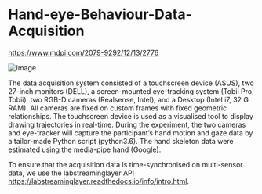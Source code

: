 # Hand-eye-Behaviour-Data-Acquisition

https://www.mdpi.com/2079-9292/12/13/2776

![Image](https://user-images.githubusercontent.com/42655081/251095097-77fd5647-4613-4e32-88b4-fc193cc8a79e.jpg)

The data acquisition system consisted of a touchscreen device (ASUS), two 27-inch monitors (DELL), a screen-mounted eye-tracking system (Tobii Pro, Tobii), two RGB-D cameras (Realsense, Intel), and a Desktop (Intel i7, 32 G RAM). All cameras are fixed on custom frames with fixed geometric relationships. The touchscreen device is used as a visualised tool to display drawing trajectories in real-time. During the experiment, the two cameras and eye-tracker will capture the participant’s hand motion and gaze data by a tailor-made Python script (python3.6). The hand skeleton data were estimated using the media-pipe hand (Google).

To ensure that the acquisition data is time-synchronised on multi-sensor data, we use the labstreaminglayer API https://labstreaminglayer.readthedocs.io/info/intro.html.
